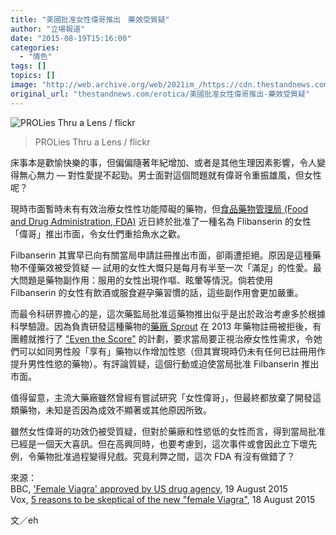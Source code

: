 ```yaml
---
title: "美國批准女性偉哥推出　藥效受質疑"
author: "立場報道"
date: "2015-08-19T15:16:00"
categories:
  - "情色"
tags: []
topics: []
image: "http://web.archive.org/web/2021im_/https://cdn.thestandnews.com/media/photos/cache/14062960841_1dbf6a0294_k_tNOHz_1200x0.jpg"
original_url: "thestandnews.com/erotica/美國批准女性偉哥推出-藥效受質疑"
---
```

![PROLies Thru a Lens / flickr](http://web.archive.org/web/2021im_/https://cdn.thestandnews.com/media/photos/cache/14062960841_1dbf6a0294_k_tNOHz_1200x0.jpg)

> PROLies Thru a Lens / flickr

床事本是歡愉快樂的事，但偏偏隨著年紀增加、或者是其他生理因素影響，令人變得無心無力 — 對性愛提不起勁。男士面對這個問題就有偉哥令重振雄風，但女性呢？

現時市面暫時未有有效治療女性性功能障礙的藥物，但[食品藥物管理局 (Food and Drug Administration, FDA)](http://web.archive.org/web/20210628184430/http://www.fda.gov/) 近日終於批准了一種名為 Flibanserin 的女性「偉哥」推出市面，令女仕們重拾魚水之歡。

Filbanserin 其實早已向有關當局申請註冊推出市面，卻兩遭拒絕。原因是這種藥物不僅藥效被受質疑 — 試用的女性大慨只是每月有半至一次「滿足」的性愛。最大問題是藥物副作用：服用的女性出現作嘔、眩暈等情況。倘若使用 Filbanserin 的女性有飲酒或服食避孕藥習慣的話，這些副作用會更加嚴重。

而最令科研界擔心的是，這次藥監局批准這藥物推出似乎是出於政治考慮多於根據科學驗證。因為負責研發這種藥物的[藥廠 Sprout](http://web.archive.org/web/20210628184430/http://www.sproutpharma.com/) 在 2013 年藥物註冊被拒後，有團體就推行了 ["Even the Score"](http://web.archive.org/web/20210628184430/http://eventhescore.org/) 的計劃，要求當局要正視治療女性性需求，令她們可以如同男性般「享有」藥物以作增加性慾（但其實現時仍未有任何已註冊用作提升男性性慾的藥物）。有評論質疑，這個行動或迫使當局批准 Filbanserin 推出市面。

值得留意，主流大藥廠雖然曾經有嘗試研究「女性偉哥」，但最終都放棄了開發這類藥物，未知是否因為成效不顯著或其他原因所致。

雖然女性偉哥的功效仍被受質疑，但對於藥廠和性慾低的女性而言，得到當局批准已經是一個天大喜訊。但在高興同時，也要考慮到，這次事件或會因此立下壞先例，令藥物批准過程變得兒戲。究竟利弊之間，這次 FDA 有沒有做錯了？

來源：  
BBC, ['Female Viagra' approved by US drug agency](http://web.archive.org/web/20210628184430/http://www.bbc.com/news/world-us-canada-33979526), 19 August 2015  
Vox, [5 reasons to be skeptical of the new "female Viagra"](http://web.archive.org/web/20210628184430/http://www.vox.com/2015/8/18/9173067/flibanserin-female-viagra-science), 18 August 2015

文／eh